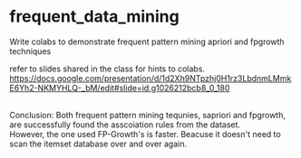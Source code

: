 # frequent_data_mining

Write colabs to demonstrate frequent pattern mining apriori and fpgrowth techniques
 
refer to slides shared in the class for hints to colabs.
https://docs.google.com/presentation/d/1d2Xh9NTpzhj0H1rz3LbdnmLMmkE6Yh2-NKMYHLQ-_bM/edit#slide=id.g1026212bcb8_0_180

<br />
Conclusion: Both frequent pattern mining tequnies, sapriori and fpgrowth, are successfully found the asscoiation rules from the dataset. <br />
However, the one used FP-Growth's is faster. Beacuse it doesn't need to scan the itemset database over and over again.
